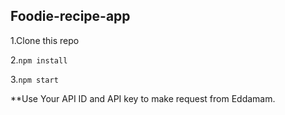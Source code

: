 ## Foodie-recipe-app

1.Clone this repo

2.`npm install`

3.`npm start`

**Use Your API ID and API key to make request from Eddamam. 
